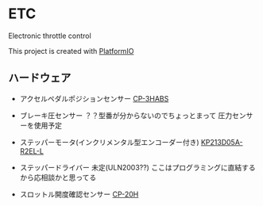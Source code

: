 # ETC

Electronic throttle control

This project is created with [PlatformIO](https://platformio.org/)

## ハードウェア
- アクセルペダルポジションセンサー [CP-3HABS](https://www.midori.co.jp/products/potentiometer/angle_sensor/orange_pot/cp-3habs)
- ブレーキ圧センサー
？？型番が分からないのでちょっとまって
圧力センサーを使用予定

- ステッパーモータ(インクリメンタル型エンコーダー付き) [KP213D05A-R2EL-L](https://www.orientalmotor.co.jp/products/detail.action?hinmei=PKP213D05A-R2EL-L)
- ステッパードライバー 未定(ULN2003??)
ここはプログラミングに直結するから応相談かと思ってる

- スロットル開度確認センサー [CP-20H](https://www.midori.co.jp/products/potentiometer/angle_sensor/orange_pot/cp-20h)